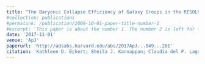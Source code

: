 ```yaml
---
title: "The Baryonic Collapse Efficiency of Galaxy Groups in the RESOLVE and ECO surveys"
#collection: publications
#permalink: /publication/2009-10-01-paper-title-number-1
#excerpt: 'This paper is about the number 1. The number 2 is left for future work.'
date: '2017-11-01'
venue: 'ApJ'
paperurl: 'http://adsabs.harvard.edu/abs/2017ApJ...849...20E'
citation: 'Kathleen D. Eckert; Sheila J. Kannappan; Claudia del P. Lagos; Ashley D. Baker; Andreas A. Berlind; David V. Stark; Amanda J. Moffett; Zachary Nasipak; Mark A. Norris. ApJ, Volume 849, Issue 1, 20, 21 pp. (2017)'
---
```

